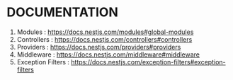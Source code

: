 # DOCUMENTATION

1. Modules : https://docs.nestjs.com/modules#global-modules
2. Controllers : https://docs.nestjs.com/controllers#controllers
3. Providers : https://docs.nestjs.com/providers#providers
4. Middleware : https://docs.nestjs.com/middleware#middleware
5. Exception Filters : https://docs.nestjs.com/exception-filters#exception-filters